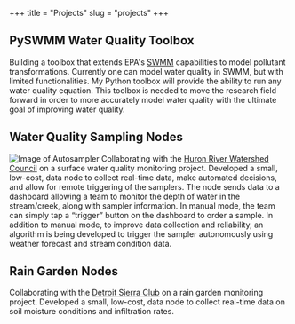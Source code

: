 +++
title = "Projects"
slug = "projects"
+++

## PySWMM Water Quality Toolbox
Building a toolbox that extends EPA's [SWMM](https://www.epa.gov/water-research/storm-water-management-model-swmm) capabilities to model pollutant transformations. Currently one can model water quality in SWMM, but with limited functionalities. My Python toolbox will provide the ability to run any water quality equation. This toolbox is needed to move the research field forward in order to more accurately model water quality with the ultimate goal of improving water quality.

## Water Quality Sampling Nodes
![Image of Autosampler](/images/autosampler.png)
Collaborating with the [Huron River Watershed Council](https://www.hrwc.org/) on a surface water quality monitoring project. Developed a small, low-cost, data node to collect real-time data, make automated decisions, and allow for remote triggering of the samplers. The node sends data to a dashboard allowing a team to monitor the depth of water in the stream/creek, along with sampler information. In manual mode, the team can simply tap a “trigger” button on the dashboard to order a sample. In addition to manual mode, to improve data collection and reliability, an algorithm is being developed to trigger the sampler autonomously using weather forecast and stream condition data.

## Rain Garden Nodes
Collaborating with the [Detroit Sierra Club](https://www.sierraclub.org/michigan) on a rain garden monitoring project. Developed a small, low-cost, data node to collect real-time data on soil moisture conditions and infiltration rates.


